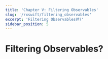 ```yaml
---
title: 'Chapter V: Filtering Observables'
slug: '/rxswift/filtering_observables'
excerpt: 'Filtering Observables란?'
sidebar_position: 5
---
```


# Filtering Observables?